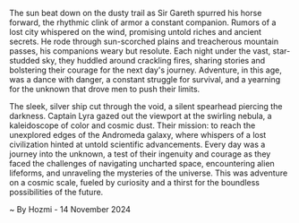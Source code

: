 
The sun beat down on the dusty trail as Sir Gareth spurred his horse forward, the rhythmic clink of armor a constant companion. Rumors of a lost city whispered on the wind, promising untold riches and ancient secrets. He rode through sun-scorched plains and treacherous mountain passes, his companions weary but resolute. Each night under the vast, star-studded sky, they huddled around crackling fires, sharing stories and bolstering their courage for the next day's journey. Adventure, in this age, was a dance with danger, a constant struggle for survival, and a yearning for the unknown that drove men to push their limits.

The sleek, silver ship cut through the void, a silent spearhead piercing the darkness. Captain Lyra gazed out the viewport at the swirling nebula, a kaleidoscope of color and cosmic dust. Their mission: to reach the unexplored edges of the Andromeda galaxy, where whispers of a lost civilization hinted at untold scientific advancements. Every day was a journey into the unknown, a test of their ingenuity and courage as they faced the challenges of navigating uncharted space, encountering alien lifeforms, and unraveling the mysteries of the universe. This was adventure on a cosmic scale, fueled by curiosity and a thirst for the boundless possibilities of the future. 

~ By Hozmi - 14 November 2024
